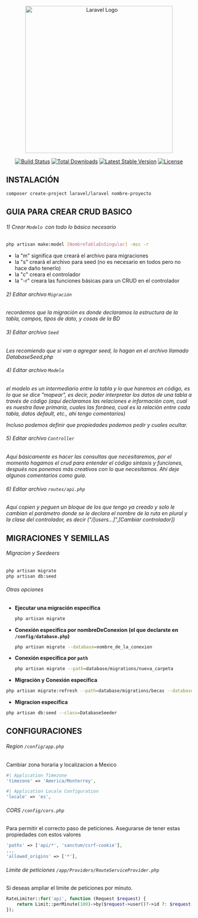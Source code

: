 <p align="center"><a href="https://laravel.com" target="_blank"><img src="https://raw.githubusercontent.com/laravel/art/master/logo-lockup/5%20SVG/2%20CMYK/1%20Full%20Color/laravel-logolockup-cmyk-red.svg" width="400" alt="Laravel Logo"></a></p>

<p align="center">
<a href="https://github.com/laravel/framework/actions"><img src="https://github.com/laravel/framework/workflows/tests/badge.svg" alt="Build Status"></a>
<a href="https://packagist.org/packages/laravel/framework"><img src="https://img.shields.io/packagist/dt/laravel/framework" alt="Total Downloads"></a>
<a href="https://packagist.org/packages/laravel/framework"><img src="https://img.shields.io/packagist/v/laravel/framework" alt="Latest Stable Version"></a>
<a href="https://packagist.org/packages/laravel/framework"><img src="https://img.shields.io/packagist/l/laravel/framework" alt="License"></a>
</p>

## INSTALACIÓN

```bash
composer create-project laravel/laravel nombre-proyecto
```

## GUIA PARA CREAR CRUD BASICO

###### 1) Crear `Modelo `con  todo lo básico necesario

```bash
php artisan make:model [NombreTablaEnSingular] -msc -r
```

* la "m" significa que creará el archivo para migraciones
* la "s" creará el archivo para seed (no es necesario en todos pero no hace daño tenerlo)
* la "c" creara el controlador
* la "-r" creara las funciones básicas para un CRUD en el controlador

###### 2) Editar archivo `Migración`

*recordemos que la migración es donde declaramos la estructura de la tabla, campos, tipos de dato, y cosas de la BD*

###### 3) Editar archivo `Seed`

*Les recomiendo que si van a agregar seed, lo hagan en el archivo llamado DatabaseSeed.php*

###### 4) Editar archivo `Modelo`

*el modelo es un intermediario entre la tabla y lo que haremos en código, es lo que se dice "mapear", es decir, poder interpretar los datos de una tabla a través de código (aquí declaramos las relaciones e información com, cual es nuestra llave primaria, cuales las foránea, cual es la relación entre cada tabla, datos default, etc., ahi tengo comentarios)*

*Incluso podemos definir que propiedades podemos pedir y cuales ocultar.*

###### 5) Editar archivo `Controller`

*Aquí básicamente es hacer las consultas que necesitaremos, por el momento hagamos el crud para entender el código sintaxis y funciones, después nos ponemos más creativos con lo que necesitamos.
Ahi deje algunos comentarios como guía.*

###### 6) Editar archivo `routes/api.php`

*Aquí copien y peguen un bloque de los que tengo ya creado y solo le cambian el parámetro donde se le declara el nombre de la ruta en plural y la clase del controlador, es decir ("/[users…]",[Cambiar controlador])*

## MIGRACIONES Y SEMILLAS

###### Migracíon y Seedeers

```bash
php artisan migrate 
php artisan db:seed
```

###### Otras opciones

* **Ejecutar una migración especifica**

  ```bash
  php artisan migrate
  ```
* **Conexión especifica por nombreDeConexion (el que declarste en `/config/database.php`)**

  ```bash
  php artisan migrate --database=nombre_de_la_conexion
  ```
* **Conexión especifica por `path`**

  ```bash
  php artisan migrate --path=database/migrations/nueva_carpeta
  ```
* **Migración y Conexión específica**

```bash
php artisan migrate:refresh --path=database/migrations/becas --database=mysql_becas
```

* **Migracíon específica**

```bash
php artisan db:seed --class=DatabaseSeeder
```


## CONFIGURACIONES

###### Region `/config/app.php`

Cambiar zona horaria y localizacion a Mexico

```php
#| Application Timezone
'timezone' => 'America/Monterrey',

#| Application Locale Configuration
'locale' => 'es',
```

###### CORS `/config/cors.php`

Para permitir el correcto paso de peticiones. Asegurarse de tener estas propiedades con estos valores

```php
'paths' => ['api/*', 'sanctum/csrf-cookie'],
...
'allowed_origins' => ['*'],
```

###### Limite de peticiones `/app/Providers/RouteServiceProvider.php`

Si deseas ampliar el limite de peticiones por minuto.

```php
RateLimiter::for('api', function (Request $request) {
    return Limit::perMinute(100)->by($request->user()?->id ?: $request->ip());
});
```
